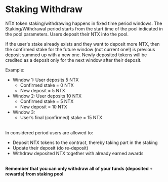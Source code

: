 # Staking Withdraw
NTX token staking/withdrawing happens in fixed time period windows. The Staking/Withdrawal period starts from the start time of the pool indicated in the pool parameters. Users deposit their NTX into the pool.

If the user's stake already exists and they want to deposit more NTX, then the confirmed stake for the future window (not current one!) is previous deposit summed up with a new one. Newly deposited tokens will be credited as a deposit only for the next window after their deposit.

Example:

-   Window 1: User deposits 5 NTX
    -   Confirmed stake = 0 NTX
    -   New deposit = 5 NTX
-   Window 2: User deposits 10 NTX
    -   Confirmed stake = 5 NTX
    -   New deposit = 10 NTX
-   Window 3:
    -   User’s final (confirmed) stake = 15 NTX

<br>
In considered period users are allowed to:

-   Deposit NTX tokens to the contract, thereby taking part in the staking
-   Update their deposit (do re-deposit)
-   Withdraw deposited NTX together with already earned awards

<br>
<b>Remember that you can only withdraw all of your funds (deposited + rewards) from staking pool </b>
